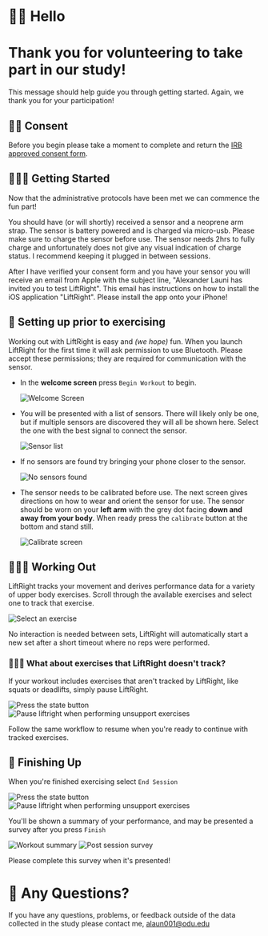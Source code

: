 # 👋🏻 Hello 
# Thank you for volunteering to take part in our study!
This message should help guide you through getting started. Again, we 
thank you for your participation!

## 🖐🏾 Consent
Before you begin please take a moment to complete and return the [IRB approved consent form](files/irb-consent.pdf).

## 🏃🏿‍♀️ Getting Started
Now that the administrative protocols have been met we can commence the fun part!

You should have (or will shortly) received a sensor and a neoprene arm strap. The sensor is battery powered and is charged via micro-usb. Please make sure to charge the sensor before use. The sensor needs 2hrs to fully charge and unfortunately does not give any visual indication of charge status. I recommend keeping it plugged in between sessions.

After I have verified your consent form and you have your sensor you will receive an email from Apple with the subject line, "Alexander Launi has invited you to test LiftRight". This email has instructions on how to install the iOS application "LiftRight". Please install the app onto your iPhone!

## 📲 Setting up prior to exercising
Working out with LiftRight is easy and *(we hope)* fun. 
When you launch LiftRight for the first time it will ask permission to use Bluetooth. Please accept these permissions; they are required for communication with the sensor.

* In the **welcome screen** press `Begin Workout` to begin.
  
  ![Welcome Screen](images/welcome.png)

* You will be presented with a list of sensors. There will likely only be one, but if multiple sensors are discovered they will all be shown here. Select the one with the best signal to connect the sensor.  
  
  ![Sensor list](images/sensorlist.png)

* If no sensors are found try bringing your phone closer to the sensor. 
  
  ![No sensors found](images/nosensors.png)
  
* The sensor needs to be calibrated before use. The next screen gives directions on how to wear and orient the sensor for use. The sensor should be worn on your **left arm** with the grey dot facing **down and away from your body**. When ready press the `calibrate` button at the bottom and stand still.

  ![Calibrate screen](images/calibrate.png)

## 🏋🏼‍♂️ Working Out

LiftRight tracks your movement and derives performance data for a variety of upper body exercises. Scroll through the available exercises and select one to track that exercise.

  ![Select an exercise](images/workout.png)

No interaction is needed between sets, LiftRight will automatically start a new set after a short timeout where no reps were performed.


### 🤷🏻‍♀️ What about exercises that LiftRight doesn't track?
If your workout includes exercises that aren't tracked by LiftRight, like squats or deadlifts, simply pause LiftRight.

  ![Press the state button](images/statebutton.png)
  ![Pause liftright when performing unsupport exercises](images/pause.png)

Follow the same workflow to resume when you're ready to continue with tracked exercises.

## 🏁 Finishing Up
When you're finished exercising select `End Session`

  ![Press the state button](images/statebutton.png)
  ![Pause liftright when performing unsupport exercises](images/endsession.png)

You'll be shown a summary of your performance, and may be presented a survey after you press `Finish`

  ![Workout summary](images/summary.png)
  ![Post session survey](images/survey.png)

Please complete this survey when it's presented!

# 🧐 Any Questions?
If you have any questions, problems, or feedback outside of the data collected in the study please contact me, alaun001@odu.edu